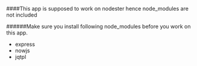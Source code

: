 ####This app is supposed to work on nodester hence node_modules are not included 

######Make sure you install following node_modules before you work on this app.
* express
* nowjs
* jqtpl